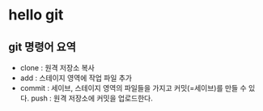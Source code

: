 # hello git
## git 명령어 요역
- clone : 원격 저장소 복사
- add : 스테이지 영역에 작업 파일 추가
- commit : 세이브, 스테이지 영역의 파일들을 가지고 커밋(=세이브)를 만들 수 있다.
push : 원격 저장소에 커밋을 업로드한다.
